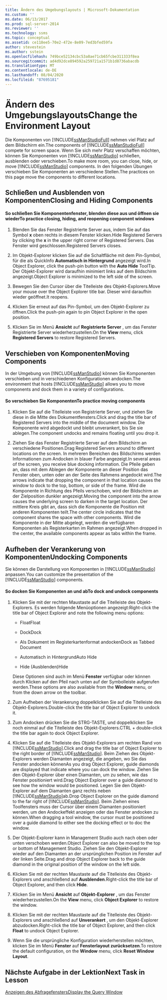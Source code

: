 ```yaml
---
title: Ändern des Umgebungslayouts | Microsoft-Dokumentation
ms.custom: ''
ms.date: 06/13/2017
ms.prod: sql-server-2014
ms.reviewer: ''
ms.technology: ssms
ms.topic: conceptual
ms.assetid: ce118ee5-70e2-472e-8e09-7ed3bfed59fa
author: stevestein
ms.author: sstein
ms.openlocfilehash: 749bce52134cbc53a8ae71cb65fcbe311333f8ea
ms.sourcegitcommit: ad4d92dce894592a259721a1571b1d8736abacdb
ms.translationtype: MT
ms.contentlocale: de-DE
ms.lasthandoff: 08/04/2020
ms.locfileid: "87695181"
---
```

# <a name="change-the-environment-layout"></a><span data-ttu-id="f8a0a-102">Ändern des Umgebungslayouts</span><span class="sxs-lookup"><span data-stu-id="f8a0a-102">Change the Environment Layout</span></span>
  <span data-ttu-id="f8a0a-103">Die Komponenten von [!INCLUDE[ssManStudioFull](../../includes/ssmanstudiofull-md.md)] nehmen viel Platz auf dem Bildschirm ein.</span><span class="sxs-lookup"><span data-stu-id="f8a0a-103">The components of [!INCLUDE[ssManStudioFull](../../includes/ssmanstudiofull-md.md)] compete for screen space.</span></span> <span data-ttu-id="f8a0a-104">Wenn Sie sich mehr Platz verschaffen möchten, können Sie Komponenten von [!INCLUDE[ssManStudio](../../includes/ssmanstudio-md.md)] schließen, ausblenden oder verschieben.</span><span class="sxs-lookup"><span data-stu-id="f8a0a-104">To make more room, you can close, hide, or move [!INCLUDE[ssManStudio](../../includes/ssmanstudio-md.md)] components.</span></span> <span data-ttu-id="f8a0a-105">In den folgenden Übungen verschieben Sie Komponenten an verschiedene Stellen.</span><span class="sxs-lookup"><span data-stu-id="f8a0a-105">The practices on this page move the components to different locations.</span></span>  
  
## <a name="closing-and-hiding-components"></a><span data-ttu-id="f8a0a-106">Schließen und Ausblenden von Komponenten</span><span class="sxs-lookup"><span data-stu-id="f8a0a-106">Closing and Hiding Components</span></span>  
  
#### <a name="to-practice-closing-hiding-and-reopening-component-windows"></a><span data-ttu-id="f8a0a-107">So schließen Sie Komponentenfenster, blenden diese aus und öffnen sie wieder</span><span class="sxs-lookup"><span data-stu-id="f8a0a-107">To practice closing, hiding, and reopening component windows</span></span>  
  
1.  <span data-ttu-id="f8a0a-108">Blenden Sie das Fenster Registrierte Server aus, indem Sie auf das Symbol **x** oben rechts in diesem Fenster klicken.</span><span class="sxs-lookup"><span data-stu-id="f8a0a-108">Hide Registered Servers by clicking the **x** in the upper right corner of Registered Servers.</span></span> <span data-ttu-id="f8a0a-109">Das Fenster wird geschlossen.</span><span class="sxs-lookup"><span data-stu-id="f8a0a-109">Registered Servers closes.</span></span>  
  
2.  <span data-ttu-id="f8a0a-110">Im Objekt-Explorer klicken Sie auf die Schaltfläche mit dem Pin-Symbol, für die als QuickInfo **Automatisch in Hintergrund** angezeigt wird.</span><span class="sxs-lookup"><span data-stu-id="f8a0a-110">In Object Explorer, click the push-pin button with the **Auto Hide** ToolTip.</span></span> <span data-ttu-id="f8a0a-111">Der Objekt-Explorer wird daraufhin minimiert links auf dem Bildschirm angezeigt.</span><span class="sxs-lookup"><span data-stu-id="f8a0a-111">Object Explorer is minimized to the left side of the screen.</span></span>  
  
3.  <span data-ttu-id="f8a0a-112">Bewegen Sie den Cursor über die Titelleiste des Objekt-Explorers.</span><span class="sxs-lookup"><span data-stu-id="f8a0a-112">Move your mouse over the Object Explorer title bar.</span></span> <span data-ttu-id="f8a0a-113">Dieser wird daraufhin wieder geöffnet.</span><span class="sxs-lookup"><span data-stu-id="f8a0a-113">It reopens.</span></span>  
  
4.  <span data-ttu-id="f8a0a-114">Klicken Sie erneut auf das Pin-Symbol, um den Objekt-Explorer zu öffnen.</span><span class="sxs-lookup"><span data-stu-id="f8a0a-114">Click the push-pin again to pin Object Explorer in the open position.</span></span>  
  
5.  <span data-ttu-id="f8a0a-115">Klicken Sie im Menü **Ansicht** auf **Registrierte Server** , um das Fenster Registrierte Server wiederherzustellen.</span><span class="sxs-lookup"><span data-stu-id="f8a0a-115">On the **View** menu, click **Registered Servers** to restore Registered Servers.</span></span>  
  
## <a name="moving-components"></a><span data-ttu-id="f8a0a-116">Verschieben von Komponenten</span><span class="sxs-lookup"><span data-stu-id="f8a0a-116">Moving Components</span></span>  
 <span data-ttu-id="f8a0a-117">In der Umgebung von [!INCLUDE[ssManStudio](../../includes/ssmanstudio-md.md)] können Sie Komponenten verschieben und in verschiedenen Konfigurationen andocken.</span><span class="sxs-lookup"><span data-stu-id="f8a0a-117">The environment that hosts [!INCLUDE[ssManStudio](../../includes/ssmanstudio-md.md)] allows you to move components and dock them in a variety of configurations.</span></span>  
  
#### <a name="to-practice-moving-components"></a><span data-ttu-id="f8a0a-118">So verschieben Sie Komponenten</span><span class="sxs-lookup"><span data-stu-id="f8a0a-118">To practice moving components</span></span>  
  
1.  <span data-ttu-id="f8a0a-119">Klicken Sie auf die Titelleiste von Registrierte Server, und ziehen Sie diese in die Mitte des Dokumentfensters.</span><span class="sxs-lookup"><span data-stu-id="f8a0a-119">Click and drag the title bar of Registered Servers into the middle of the document window.</span></span> <span data-ttu-id="f8a0a-120">Die Komponente wird abgedockt und bleibt unverankert, bis Sie sie ablegen.</span><span class="sxs-lookup"><span data-stu-id="f8a0a-120">The component undocks and remains floating until you drop it.</span></span>  
  
2.  <span data-ttu-id="f8a0a-121">Ziehen Sie das Fenster Registrierte Server auf dem Bildschirm an verschiedene Positionen.</span><span class="sxs-lookup"><span data-stu-id="f8a0a-121">Drag Registered Servers around to different locations on the screen.</span></span> <span data-ttu-id="f8a0a-122">In mehreren Bereichen des Bildschirms werden Informationen zum Andocken in blauer Farbe angezeigt.</span><span class="sxs-lookup"><span data-stu-id="f8a0a-122">In several areas of the screen, you receive blue docking information.</span></span> <span data-ttu-id="f8a0a-123">Die Pfeile geben an, dass mit dem Ablegen der Komponente an dieser Position das Fenster oben, unten oder an der Seite des Rahmens angedockt wird.</span><span class="sxs-lookup"><span data-stu-id="f8a0a-123">The arrows indicate that dropping the component in that location causes the window to dock to the top, bottom, or side of the frame.</span></span> <span data-ttu-id="f8a0a-124">Wird die Komponente in Richtung des Pfeils verschoben, wird der Bildschirm an der Zielposition dunkler angezeigt.</span><span class="sxs-lookup"><span data-stu-id="f8a0a-124">Moving the component into the arrow causes the underlying screen to darken in the target location.</span></span> <span data-ttu-id="f8a0a-125">Der mittlere Kreis gibt an, dass sich die Komponente die Position mit anderen Komponenten teilt.</span><span class="sxs-lookup"><span data-stu-id="f8a0a-125">The center circle indicates that the component shares the space with other components.</span></span> <span data-ttu-id="f8a0a-126">Wird die Komponente in der Mitte abgelegt, werden die verfügbaren Komponenten als Registerkarten im Rahmen angezeigt.</span><span class="sxs-lookup"><span data-stu-id="f8a0a-126">When dropped in the center, the available components appear as tabs within the frame.</span></span>  
  
## <a name="undocking-components"></a><span data-ttu-id="f8a0a-127">Aufheben der Verankerung von Komponenten</span><span class="sxs-lookup"><span data-stu-id="f8a0a-127">Undocking Components</span></span>  
 <span data-ttu-id="f8a0a-128">Sie können die Darstellung von Komponenten in [!INCLUDE[ssManStudio](../../includes/ssmanstudio-md.md)] anpassen.</span><span class="sxs-lookup"><span data-stu-id="f8a0a-128">You can customize the presentation of the [!INCLUDE[ssManStudio](../../includes/ssmanstudio-md.md)] components.</span></span>  
  
#### <a name="to-dock-and-undock-components"></a><span data-ttu-id="f8a0a-129">So docken Sie Komponenten an und ab</span><span class="sxs-lookup"><span data-stu-id="f8a0a-129">To dock and undock components</span></span>  
  
1.  <span data-ttu-id="f8a0a-130">Klicken Sie mit der rechten Maustaste auf die Titelleiste des Objekt-Explorers. Es werden folgende Menüoptionen angezeigt:</span><span class="sxs-lookup"><span data-stu-id="f8a0a-130">Right-click the title bar of Object Explorer and note the following menu options:</span></span>  
  
    -   <span data-ttu-id="f8a0a-131">Float</span><span class="sxs-lookup"><span data-stu-id="f8a0a-131">Float</span></span>  
  
    -   <span data-ttu-id="f8a0a-132">Dock</span><span class="sxs-lookup"><span data-stu-id="f8a0a-132">Dock</span></span>  
  
    -   <span data-ttu-id="f8a0a-133">Als Dokument im Registerkartenformat andocken</span><span class="sxs-lookup"><span data-stu-id="f8a0a-133">Dock as Tabbed Document</span></span>  
  
    -   <span data-ttu-id="f8a0a-134">Automatisch in Hintergrund</span><span class="sxs-lookup"><span data-stu-id="f8a0a-134">Auto Hide</span></span>  
  
    -   <span data-ttu-id="f8a0a-135">Hide (Ausblenden)</span><span class="sxs-lookup"><span data-stu-id="f8a0a-135">Hide</span></span>  
  
     <span data-ttu-id="f8a0a-136">Diese Optionen sind auch im Menü **Fenster** verfügbar oder können durch Klicken auf den Pfeil nach unten auf der Symbolleiste aufgerufen werden.</span><span class="sxs-lookup"><span data-stu-id="f8a0a-136">These options are also available from the **Window** menu, or from the down arrow on the toolbar.</span></span>  
  
2.  <span data-ttu-id="f8a0a-137">Zum Aufheben der Verankerung doppelklicken Sie auf die Titelleiste des Objekt-Explorers.</span><span class="sxs-lookup"><span data-stu-id="f8a0a-137">Double-click the title bar of Object Explorer to undock it.</span></span>  
  
3.  <span data-ttu-id="f8a0a-138">Zum Andocken drücken Sie die STRG-TASTE, und doppelklicken Sie noch einmal auf die Titelleiste des Objekt-Explorers.</span><span class="sxs-lookup"><span data-stu-id="f8a0a-138">CTRL + double-click the title bar again to dock Object Explorer.</span></span>  
  
4.  <span data-ttu-id="f8a0a-139">Klicken Sie auf die Titelleiste des Objekt-Explorers am rechten Rand von [!INCLUDE[ssManStudio](../../includes/ssmanstudio-md.md)].</span><span class="sxs-lookup"><span data-stu-id="f8a0a-139">Click and drag the title bar of Object Explorer to the right border of [!INCLUDE[ssManStudio](../../includes/ssmanstudio-md.md)].</span></span> <span data-ttu-id="f8a0a-140">Beim Ziehen des Objekt-Explorers werden Diamanten angezeigt, die angeben, wo Sie das Fenster andocken können</span><span class="sxs-lookup"><span data-stu-id="f8a0a-140">As you drag Object Explorer, guide diamonds are displayed that indicate where you can dock the window.</span></span> <span data-ttu-id="f8a0a-141">Ziehen Sie den Objekt-Explorer über einen Diamanten, um zu sehen, wie das Fenster positioniert wird.</span><span class="sxs-lookup"><span data-stu-id="f8a0a-141">Drag Object Explorer over a guide diamond to see how the window would be positioned.</span></span> <span data-ttu-id="f8a0a-142">Legen Sie den Objekt-Explorer auf dem Diamanten ganz rechts neben [!INCLUDE[ssManStudio](../../includes/ssmanstudio-md.md)]ab.</span><span class="sxs-lookup"><span data-stu-id="f8a0a-142">Drop Object Explorer on the guide diamond to the far right of [!INCLUDE[ssManStudio](../../includes/ssmanstudio-md.md)].</span></span> <span data-ttu-id="f8a0a-143">Beim Ziehen eines Toolfensters muss der Cursor über einem Diamanten positioniert werden, um den Andockeffekt anzeigen oder das Fenster andocken zu können.</span><span class="sxs-lookup"><span data-stu-id="f8a0a-143">When dragging a tool window, the cursor must be positioned over a guide diamond to either see the docking effect or to doc the window.</span></span>  
  
5.  <span data-ttu-id="f8a0a-144">Der Objekt-Explorer kann in Management Studio auch nach oben oder unten verschoben werden.</span><span class="sxs-lookup"><span data-stu-id="f8a0a-144">Object Explorer can also be moved to the top or bottom of Management Studio.</span></span> <span data-ttu-id="f8a0a-145">Ziehen Sie den Objekt-Explorer wieder auf den Diamanten an der ursprünglichen Position im Fenster auf der linken Seite.</span><span class="sxs-lookup"><span data-stu-id="f8a0a-145">Drag and drop Object Explorer back to the guide diamond in the original position of the window on the left side.</span></span>  
  
6.  <span data-ttu-id="f8a0a-146">Klicken Sie mit der rechten Maustaste auf die Titelleiste des Objekt-Explorers und anschließend auf **Ausblenden**.</span><span class="sxs-lookup"><span data-stu-id="f8a0a-146">Right-click the title bar of Object Explorer, and then click **Hide**.</span></span>  
  
7.  <span data-ttu-id="f8a0a-147">Klicken Sie im Menü **Ansicht** auf **Objekt-Explorer** , um das Fenster wiederherzustellen.</span><span class="sxs-lookup"><span data-stu-id="f8a0a-147">On the **View** menu, click **Object Explorer** to restore the window.</span></span>  
  
8.  <span data-ttu-id="f8a0a-148">Klicken Sie mit der rechten Maustaste auf die Titelleiste des Objekt-Explorers und anschließend auf **Unverankert** , um den Objekt-Explorer abzudocken.</span><span class="sxs-lookup"><span data-stu-id="f8a0a-148">Right-click the title bar of Object Explorer, and then click **Float** to undock Object Explorer.</span></span>  
  
9. <span data-ttu-id="f8a0a-149">Wenn Sie die ursprüngliche Konfiguration wiederherstellen möchten, klicken Sie im Menü **Fenster** auf **Fensterlayout zurücksetzen**.</span><span class="sxs-lookup"><span data-stu-id="f8a0a-149">To restore the default configuration, on the **Window** menu, click **Reset Window Layout**.</span></span>  
  
## <a name="next-task-in-lesson"></a><span data-ttu-id="f8a0a-150">Nächste Aufgabe in der Lektion</span><span class="sxs-lookup"><span data-stu-id="f8a0a-150">Next Task in Lesson</span></span>  
 [<span data-ttu-id="f8a0a-151">Anzeigen des Abfragefensters</span><span class="sxs-lookup"><span data-stu-id="f8a0a-151">Display the Query Window</span></span>](lesson-1-4-display-the-query-window.md)  
  
  

